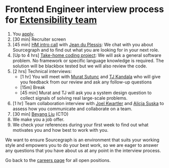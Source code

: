 # Frontend Engineer interview process for [Extensibility team](../web/extensibility/index.md)

1. You [apply](https://boards.greenhouse.io/sourcegraph91).
1. [30 min] Recruiter screen
1. [45 min] [HM intro call](./hm_intro_call.md) with [Jean du Plessis](../../../company/team/index.md#jean-du-plessis-he-him): We chat with you about Sourcegraph and to find out what you are looking for in your next role.
1. [Up to 4 hrs] [Take-home coding project](./software-engineer-coding-exercise.md): We will ask a general software problem. No framework or specific language knowledge is required. The solution will be blackbox tested but we will also review the code.
1. [2 hrs] Technical interviews:
   - [1 hr] You will meet with [Murat Sutunc](../../../company/team/index.md#murat-sutunc-he-him) and [TJ Kandala](../../../company/team/index.md#tharuntej-kandala-he-him) who will give you feedback from our review and ask any follow-up questions
   - [15m] Break
   - [45 min] Murat and TJ will ask you a system design question to collect signals of solving real large-scale problems.
1. [1 hr] Team collaboration interview with [Joel Kwartler](../../../company/team/index.md#joel-kwartler-he-him) and [Alicja Suska](../../../company/team/index.md#alicja-suska-she-her) to assess how you communicate and collaborate on a team.
1. [30 min] [Beyang Liu](../../../company/team/index.md#beyang-liu) (CTO)
1. We make you a job offer.
1. We check your references during your first week to find out what motivates you and how best to work with you.

We want to ensure Sourcegraph is an environment that suits your working style and empowers you to do your best work, so we are eager to answer any questions that you have about us at any point in the interview process.

Go back to the [careers page](https://boards.greenhouse.io/sourcegraph91) for all open positions.
